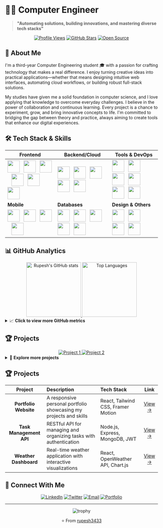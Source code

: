 # 👨‍💻 Computer Engineer

> **"Automating solutions, building innovations, and mastering diverse tech stacks"**

<div align="center">
  
[![Profile Views](https://komarev.com/ghpvc/?username=rupesh3433&style=flat-square&color=7B1FA2&label=PROFILE+VIEWS)](https://github.com/rupesh3433)
[![GitHub Stars](https://img.shields.io/github/stars/rupesh3433?style=flat-square&color=7B1FA2)](https://github.com/rupesh3433)
[![Open Source](https://img.shields.io/badge/OPEN%20SOURCE-❤-7B1FA2?style=flat-square)](https://github.com/rupesh3433)
  
</div>

## 🚀 About Me

I'm a third-year Computer Engineering student 🎓 with a passion for crafting technology that makes a real difference. I enjoy turning creative ideas into practical applications—whether that means designing intuitive web interfaces, automating cloud workflows, or building robust full-stack solutions.

My studies have given me a solid foundation in computer science, and I love applying that knowledge to overcome everyday challenges. I believe in the power of collaboration and continuous learning. Every project is a chance to experiment, grow, and bring innovative concepts to life. I'm committed to bridging the gap between theory and practice, always aiming to create tools that enhance our digital experiences.

## 🛠️ Tech Stack & Skills

<div align="center">
  
| **Frontend** | **Backend/Cloud** | **Tools & DevOps** |
|--------------|-------------------|------------------|
| <img src="https://cdn.jsdelivr.net/gh/devicons/devicon/icons/react/react-original.svg" width="40" height="40"/>&nbsp;&nbsp;&nbsp;<img src="https://cdn.jsdelivr.net/gh/devicons/devicon/icons/html5/html5-original.svg" width="40" height="40"/>&nbsp;&nbsp;&nbsp;<img src="https://cdn.jsdelivr.net/gh/devicons/devicon/icons/css3/css3-original.svg" width="40" height="40"/>&nbsp;&nbsp;&nbsp;<img src="https://cdn.jsdelivr.net/gh/devicons/devicon/icons/flutter/flutter-original.svg" width="40" height="40"/>&nbsp;&nbsp;&nbsp;<img src="https://cdn.jsdelivr.net/gh/devicons/devicon/icons/javascript/javascript-original.svg" width="40" height="40"/>&nbsp;&nbsp;&nbsp;<img src="https://cdn.jsdelivr.net/gh/devicons/devicon/icons/typescript/typescript-original.svg" width="40" height="40"/> | <img src="https://cdn.jsdelivr.net/gh/devicons/devicon/icons/nodejs/nodejs-original.svg" width="40" height="40"/>&nbsp;&nbsp;&nbsp;<img src="https://cdn.jsdelivr.net/gh/devicons/devicon/icons/python/python-original.svg" width="40" height="40"/>&nbsp;&nbsp;&nbsp;<img src="https://cdn.jsdelivr.net/gh/devicons/devicon/icons/azure/azure-original.svg" width="40" height="40"/>&nbsp;&nbsp;&nbsp;<img src="https://cdn.jsdelivr.net/gh/devicons/devicon/icons/java/java-original.svg" width="40" height="40"/>&nbsp;&nbsp;&nbsp;<img src="https://cdn.jsdelivr.net/gh/devicons/devicon/icons/django/django-plain.svg" width="40" height="40"/> | <img src="https://cdn.jsdelivr.net/gh/devicons/devicon/icons/docker/docker-original.svg" width="40" height="40"/>&nbsp;&nbsp;&nbsp;<img src="https://cdn.jsdelivr.net/gh/devicons/devicon/icons/kubernetes/kubernetes-plain.svg" width="40" height="40"/>&nbsp;&nbsp;&nbsp;<img src="https://cdn.jsdelivr.net/gh/devicons/devicon/icons/git/git-original.svg" width="40" height="40"/>&nbsp;&nbsp;&nbsp;<img src="https://cdn.jsdelivr.net/gh/devicons/devicon/icons/terraform/terraform-original.svg" width="40" height="40"/>&nbsp;&nbsp;&nbsp;<img src="https://cdn.jsdelivr.net/gh/devicons/devicon/icons/jenkins/jenkins-original.svg" width="40" height="40"/>&nbsp;&nbsp;&nbsp;<img src="https://cdn.jsdelivr.net/gh/devicons/devicon/icons/gitlab/gitlab-original.svg" width="40" height="40"/> |
| **Mobile** | **Databases** | **Design & Others** |
| <img src="https://cdn.jsdelivr.net/gh/devicons/devicon/icons/android/android-original.svg" width="40" height="40"/>&nbsp;&nbsp;&nbsp;<img src="https://cdn.jsdelivr.net/gh/devicons/devicon/icons/swift/swift-original.svg" width="40" height="40"/>&nbsp;&nbsp;&nbsp;<img src="https://cdn.jsdelivr.net/gh/devicons/devicon/icons/dart/dart-original.svg" width="40" height="40"/>&nbsp;&nbsp;&nbsp;<img src="https://cdn.jsdelivr.net/gh/devicons/devicon/icons/kotlin/kotlin-original.svg" width="40" height="40"/> | <img src="https://cdn.jsdelivr.net/gh/devicons/devicon/icons/mongodb/mongodb-original.svg" width="40" height="40"/>&nbsp;&nbsp;&nbsp;<img src="https://cdn.jsdelivr.net/gh/devicons/devicon/icons/mysql/mysql-original.svg" width="40" height="40"/>&nbsp;&nbsp;&nbsp;<img src="https://cdn.jsdelivr.net/gh/devicons/devicon/icons/postgresql/postgresql-original.svg" width="40" height="40"/>&nbsp;&nbsp;&nbsp;<img src="https://cdn.jsdelivr.net/gh/devicons/devicon/icons/redis/redis-original.svg" width="40" height="40"/>&nbsp;&nbsp;&nbsp;<img src="https://cdn.jsdelivr.net/gh/devicons/devicon/icons/firebase/firebase-plain.svg" width="40" height="40"/> | <img src="https://cdn.jsdelivr.net/gh/devicons/devicon/icons/figma/figma-original.svg" width="40" height="40"/>&nbsp;&nbsp;&nbsp;<img src="https://cdn.jsdelivr.net/gh/devicons/devicon/icons/sass/sass-original.svg" width="40" height="40"/>&nbsp;&nbsp;&nbsp;<img src="https://cdn.jsdelivr.net/gh/devicons/devicon/icons/vscode/vscode-original.svg" width="40" height="40"/>&nbsp;&nbsp;&nbsp;<img src="https://cdn.jsdelivr.net/gh/devicons/devicon/icons/graphql/graphql-plain.svg" width="40" height="40"/> |

</div>

## 📊 GitHub Analytics

<div align="center">
  <a href="https://github.com/rupesh3433">
    <img height="180em" src="https://github-readme-stats.vercel.app/api?username=rupesh3433&show_icons=true&theme=material-palenight&include_all_commits=true&count_private=true" alt="Rupesh's GitHub stats" />
  </a>
  <a href="https://github.com/rupesh3433?tab=repositories">
    <img height="180em" src="https://github-readme-stats.vercel.app/api?username=yourusername&show_icons=true&theme=material-palenight" alt="Top Languages" />
  </a>
</div>

<details>
  <summary>📈 <b>Click to view more GitHub metrics</b></summary>
  <div align="center">
    <br>
    <img src="https://github-profile-summary-cards.vercel.app/api/cards/profile-details?username=rupesh3433&theme=nord_dark" alt="GitHub Activity Summary" />
    <br><br>
    <img src="https://github-readme-streak-stats.herokuapp.com/?user=rupesh3433&theme=material-palenight" alt="GitHub Streak Stats" />
    <br><br>
    <img src="https://github-readme-activity-graph.vercel.app/graph?username=rupesh3433&theme=material-palenight" alt="Contribution Graph" />
  </div>
</details>

## 🏆 Projects

<div align="center">
  <a href="https://github.com/rupesh3433/project-name-1">
    <img src="https://github-readme-stats.vercel.app/api/pin/?username=rupesh3433&repo=project-name-1&theme=material-palenight" alt="Project 1" />
  </a>
  <a href="https://github.com/rupesh3433/project-name-2">
    <img src="https://github-readme-stats.vercel.app/api/pin/?username=rupesh3433&repo=project-name-2&theme=material-palenight" alt="Project 2" />
  </a>
</div>

<details>
  <summary>🔎 <b>Explore more projects</b></summary>
  <br>
  
  <!-- Project Card 1 -->
  <div style="margin-bottom:30px; padding:15px; border-radius:8px; background-color:#2D2B55; border-left:4px solid #A277FF;">
    <h3 style="margin-top:0; color:#A277FF;">📱 Portfolio Website</h3>
    <p style="color:#FFF;">A responsive personal portfolio showcasing my projects and skills with smooth animations and dark/light mode.</p>
    <div style="margin:10px 0; display:flex; gap:5px; flex-wrap:wrap;">
      <img src="https://img.shields.io/badge/React-20232A?style=for-the-badge&logo=react&logoColor=61DAFB" alt="React" />
      <img src="https://img.shields.io/badge/Tailwind_CSS-38B2AC?style=for-the-badge&logo=tailwind-css&logoColor=white" alt="Tailwind" />
      <img src="https://img.shields.io/badge/Framer_Motion-black?style=for-the-badge&logo=framer&logoColor=blue" alt="Framer Motion" />
    </div>
    <div style="margin-top:15px; display:flex; gap:10px;">
      <a href="https://github.com/rupesh3433/portfolio">
        <img src="https://img.shields.io/badge/Code-GitHub-blue?style=flat-square&logo=github" alt="GitHub Repo" />
      </a>
      <a href="https://portfolio-demo.com">
        <img src="https://img.shields.io/badge/Live-Demo-green?style=flat-square&logo=vercel" alt="Live Demo" />
      </a>
    </div>
  </div>
  
  <!-- Project Card 2 -->
  <div style="margin-bottom:30px; padding:15px; border-radius:8px; background-color:#2D2B55; border-left:4px solid #A277FF;">
    <h3 style="margin-top:0; color:#A277FF;">☁️ Task Management API</h3>
    <p style="color:#FFF;">RESTful API for managing tasks with user authentication, data validation, and comprehensive documentation.</p>
    <div style="margin:10px 0; display:flex; gap:5px; flex-wrap:wrap;">
      <img src="https://img.shields.io/badge/Node.js-339933?style=for-the-badge&logo=nodedotjs&logoColor=white" alt="Node.js" />
      <img src="https://img.shields.io/badge/Express-000000?style=for-the-badge&logo=express&logoColor=white" alt="Express" />
      <img src="https://img.shields.io/badge/MongoDB-47A248?style=for-the-badge&logo=mongodb&logoColor=white" alt="MongoDB" />
    </div>
    <div style="margin-top:15px; display:flex; gap:10px;">
      <a href="https://github.com/rupesh3433/task-api">
        <img src="https://img.shields.io/badge/Code-GitHub-blue?style=flat-square&logo=github" alt="GitHub Repo" />
      </a>
      <a href="https://documenter.getpostman.com/view/task-api-docs">
        <img src="https://img.shields.io/badge/API-Docs-orange?style=flat-square&logo=postman" alt="API Docs" />
      </a>
    </div>
  </div>
  
  <!-- Project Card 3 -->
  <div style="margin-bottom:30px; padding:15px; border-radius:8px; background-color:#2D2B55; border-left:4px solid #A277FF;">
    <h3 style="margin-top:0; color:#A277FF;">🌦️ Weather Dashboard</h3>
    <p style="color:#FFF;">Real-time weather application with interactive visualizations, location search, and 5-day forecasts.</p>
    <div style="margin:10px 0; display:flex; gap:5px; flex-wrap:wrap;">
      <img src="https://img.shields.io/badge/React-20232A?style=for-the-badge&logo=react&logoColor=61DAFB" alt="React" />
      <img src="https://img.shields.io/badge/Chart.js-FF6384?style=for-the-badge&logo=chart-dot-js&logoColor=white" alt="Chart.js" />
      <img src="https://img.shields.io/badge/API-OpenWeather-orange?style=for-the-badge" alt="OpenWeather API" />
    </div>
    <div style="margin-top:15px; display:flex; gap:10px;">
      <a href="https://github.com/rupesh3433/weather-app">
        <img src="https://img.shields.io/badge/Code-GitHub-blue?style=flat-square&logo=github" alt="GitHub Repo" />
      </a>
      <a href="https://weather-app-demo.com">
        <img src="https://img.shields.io/badge/Live-Demo-green?style=flat-square&logo=vercel" alt="Live Demo" />
      </a>
    </div>
  </div>
  
</details>


## 🏆 Projects

<div align="center">
  
| Project | Description | Tech Stack | Link |
|:-------:|:------------|:-----------|:----:|
| **Portfolio Website** | A responsive personal portfolio showcasing my projects and skills | React, Tailwind CSS, Framer Motion | [View →](https://github.com/rupesh3433) |
| **Task Management API** | RESTful API for managing and organizing tasks with authentication | Node.js, Express, MongoDB, JWT | [View →](https://github.com/rupesh3433) |
| **Weather Dashboard** | Real-time weather application with interactive visualizations | React, OpenWeather API, Chart.js | [View →](https://github.com/rupesh3433) |
  
</div>

## 🔗 Connect With Me

<div align="center">
  
[![LinkedIn](https://img.shields.io/badge/LinkedIn-0077B5?style=for-the-badge&logo=linkedin&logoColor=white)](https://linkedin.com/in/yourusername)
[![Twitter](https://img.shields.io/badge/Twitter-1DA1F2?style=for-the-badge&logo=twitter&logoColor=white)](https://twitter.com/yourusername)
[![Email](https://img.shields.io/badge/Email-D14836?style=for-the-badge&logo=gmail&logoColor=white)](mailto:your.email@example.com)
[![Portfolio](https://img.shields.io/badge/Portfolio-000000?style=for-the-badge&logo=About.me&logoColor=white)](https://yourportfolio.com)
  
</div>

---

<div align="center">
  <img src="https://github-profile-trophy.vercel.app/?username=rupesh3433&theme=nord&column=7" alt="trophy"/>
</div>

<div align="center">
  
⭐️ From [rupesh3433](https://github.com/rupesh3433)
  
</div>
